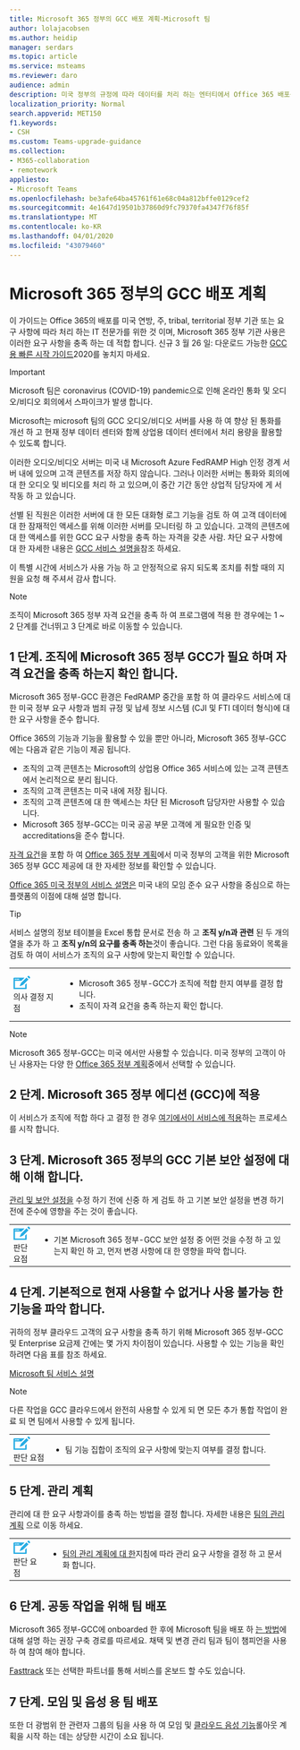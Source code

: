 ```yaml
---
title: Microsoft 365 정부의 GCC 배포 계획-Microsoft 팀
author: lolajacobsen
ms.author: heidip
manager: serdars
ms.topic: article
ms.service: msteams
ms.reviewer: daro
audience: admin
description: 미국 정부의 규정에 따라 데이터를 처리 하는 엔터티에서 Office 365 배포를 구동 하는 IT 전문가를 위한 지침
localization_priority: Normal
search.appverid: MET150
f1.keywords:
- CSH
ms.custom: Teams-upgrade-guidance
ms.collection:
- M365-collaboration
- remotework
appliesto:
- Microsoft Teams
ms.openlocfilehash: be3afe64ba45761f61e68c04a812bffe0129cef2
ms.sourcegitcommit: 4e1647d19501b37860d9fc79370fa4347f76f85f
ms.translationtype: MT
ms.contentlocale: ko-KR
ms.lasthandoff: 04/01/2020
ms.locfileid: "43079460"
---
```

# <a name="plan-for-microsoft-365-government---gcc-deployments"></a>Microsoft 365 정부의 GCC 배포 계획

이 가이드는 Office 365의 배포를 미국 연방, 주, tribal, territorial 정부 기관 또는 요구 사항에 따라 처리 하는 IT 전문가를 위한 것 이며, Microsoft 365 정부 기관 사용은 이러한 요구 사항을 충족 하는 데 적합 합니다. 신규 3 월 26 일: 다운로드 가능한 [GCC 용 빠른 시작 가이드](https://github.com/MicrosoftDocs/OfficeDocs-SkypeForBusiness/blob/live/Teams/downloads/Quick-Start-Guide-for-GCC.pdf?raw=true)2020를 놓치지 마세요.

> [!IMPORTANT]
> Microsoft 팀은 coronavirus (COVID-19) pandemic으로 인해 온라인 통화 및 오디오/비디오 회의에서 스파이크가 발생 합니다.<br/>
> 
>Microsoft는 microsoft 팀의 GCC 오디오/비디오 서버를 사용 하 여 향상 된 통화를 개선 하 고 현재 정부 데이터 센터와 함께 상업용 데이터 센터에서 처리 용량을 활용할 수 있도록 합니다.<br/>
> 
>이러한 오디오/비디오 서버는 미국 내 Microsoft Azure FedRAMP High 인정 경계 서버 내에 있으며 고객 콘텐츠를 저장 하지 않습니다. 그러나 이러한 서버는 통화와 회의에 대 한 오디오 및 비디오를 처리 하 고 있으며,이 중간 기간 동안 상업적 담당자에 게 서 작동 하 고 있습니다.<br/>
> 
>선별 된 직원은 이러한 서버에 대 한 모든 대화형 로그 기능을 검토 하 여 고객 데이터에 대 한 잠재적인 액세스를 위해 이러한 서버를 모니터링 하 고 있습니다. 고객의 콘텐츠에 대 한 액세스를 위한 GCC 요구 사항을 충족 하는 자격을 갖춘 사람. 차단 요구 사항에 대 한 자세한 내용은 [GCC 서비스 설명을](https://docs.microsoft.com/office365/servicedescriptions/office-365-platform-service-description/office-365-us-government/gcc)참조 하세요.<br/>
> 
>이 특별 시간에 서비스가 사용 가능 하 고 안정적으로 유지 되도록 조치를 취할 때의 지원을 요청 해 주셔서 감사 합니다.<br/>


> [!NOTE]
> 조직이 Microsoft 365 정부 자격 요건을 충족 하 여 프로그램에 적용 한 경우에는 1 ~ 2 단계를 건너뛰고 3 단계로 바로 이동할 수 있습니다. 

## <a name="step-1-determine-whether-your-organization-needs-microsoft-365-government---gcc-and-meets-eligibility-requirements"></a>1 단계. 조직에 Microsoft 365 정부 GCC가 필요 하며 자격 요건을 충족 하는지 확인 합니다. 

Microsoft 365 정부-GCC 환경은 FedRAMP 중간을 포함 하 여 클라우드 서비스에 대 한 미국 정부 요구 사항과 범죄 규정 및 납세 정보 시스템 (CJI 및 FTI 데이터 형식)에 대 한 요구 사항을 준수 합니다.

Office 365의 기능과 기능을 활용할 수 있을 뿐만 아니라, Microsoft 365 정부-GCC에는 다음과 같은 기능이 제공 됩니다.

-   조직의 고객 콘텐츠는 Microsoft의 상업용 Office 365 서비스에 있는 고객 콘텐츠에서 논리적으로 분리 됩니다.
-   조직의 고객 콘텐츠는 미국 내에 저장 됩니다.
-   조직의 고객 콘텐츠에 대 한 액세스는 차단 된 Microsoft 담당자만 사용할 수 있습니다.
-   Microsoft 365 정부-GCC는 미국 공공 부문 고객에 게 필요한 인증 및 accreditations을 준수 합니다.

[자격 요건](https://products.office.com/government/compare-office-365-government-plans#EligibilityRequirements)을 포함 하 여 [Office 365 정부 계획](https://products.office.com/government/compare-office-365-government-plans)에서 미국 정부의 고객을 위한 Microsoft 365 정부 GCC 제공에 대 한 자세한 정보를 확인할 수 있습니다.

[Office 365 미국 정부의 서비스 설명은](https://technet.microsoft.com/library/mt774581.aspx) 미국 내의 모임 준수 요구 사항을 중심으로 하는 플랫폼의 이점에 대해 설명 합니다.

> [!Tip]
> 서비스 설명의 정보 테이블을 Excel 통합 문서로 전송 하 고 **조직 y/n과 관련** 된 두 개의 열을 추가 하 고 **조직 y/n의 요구를 충족 하는**것이 좋습니다. 그런 다음 동료와이 목록을 검토 하 여이 서비스가 조직의 요구 사항에 맞는지 확인할 수 있습니다.

|    |     |
|-----------|------------|
| ![의사 결정 지점을 묘사하는 아이콘](media/audio_conferencing_image7.png) <br/>의사 결정 지점|<ul><li>Microsoft 365 정부-GCC가 조직에 적합 한지 여부를 결정 합니다.</li><li>조직이 자격 요건을 충족 하는지 확인 합니다.</li></ul> |

> [!Note]
> Microsoft 365 정부-GCC는 미국 에서만 사용할 수 있습니다. 미국 정부의 고객이 아닌 사용자는 다양 한 [Office 365 정부 계획](https://products.office.com/en/government/compare-office-365-government-plans)중에서 선택할 수 있습니다.


## <a name="step-2-apply-for-microsoft-365-government---gcc"></a>2 단계. Microsoft 365 정부 에디션 (GCC)에 적용

이 서비스가 조직에 적합 하다 고 결정 한 경우 [여기에서이 서비스에 적용](https://products.office.com/government/eligibility-validation)하는 프로세스를 시작 합니다.

## <a name="step-3-understand-microsoft-365-government---gcc-default-security-settings"></a>3 단계. Microsoft 365 정부의 GCC 기본 보안 설정에 대해 이해 합니다.

[관리 및 보안 설정을](enable-features-office-365.md) 수정 하기 전에 신중 하 게 검토 하 고 기본 보안 설정을 변경 하기 전에 준수에 영향을 주는 것이 좋습니다.

|    |     |
|-----------|------------|
| ![의사 결정 지점을 묘사하는 아이콘](media/audio_conferencing_image7.png) <br/>판단 요점|<ul><li>기본 Microsoft 365 정부-GCC 보안 설정 중 어떤 것을 수정 하 고 있는지 확인 하 고, 먼저 변경 사항에 대 한 영향을 파악 합니다.</li></ul> |

## <a name="step-4-understand-which-capabilities-are-currently-unavailable-or-disabled-by-default"></a>4 단계. 기본적으로 현재 사용할 수 없거나 사용 불가능 한 기능을 파악 합니다.

귀하의 정부 클라우드 고객의 요구 사항을 충족 하기 위해 Microsoft 365 정부-GCC 및 Enterprise 요금제 간에는 몇 가지 차이점이 있습니다. 사용할 수 있는 기능을 확인 하려면 다음 표를 참조 하세요.

[Microsoft 팀 서비스 설명](https://docs.microsoft.com/office365/servicedescriptions/teams-service-description)

> [!Note]
> 다른 작업을 GCC 클라우드에서 완전히 사용할 수 있게 되 면 모든 추가 통합 작업이 완료 되 면 팀에서 사용할 수 있게 됩니다.


|    |     |
|-----------|------------|
| ![의사 결정 지점을 묘사하는 아이콘](media/audio_conferencing_image7.png) <br/>판단 요점|<ul><li>팀 기능 집합이 조직의 요구 사항에 맞는지 여부를 결정 합니다.</li></ul> |

## <a name="step-5-plan-for-governance"></a>5 단계. 관리 계획

관리에 대 한 요구 사항과이를 충족 하는 방법을 결정 합니다. 자세한 내용은 [팀의 관리 계획](plan-teams-governance.md) 으로 이동 하세요.

|    |     |
|-----------|------------|
| ![의사 결정 지점을 묘사하는 아이콘](media/audio_conferencing_image7.png) <br/>판단 요점|<ul><li>[팀의 관리 계획에 대 한](plan-teams-governance.md)지침에 따라 관리 요구 사항을 결정 하 고 문서화 합니다.</li></ul> |

## <a name="step-6-deploy-teams-for-collaboration"></a>6 단계. 공동 작업을 위해 팀 배포

Microsoft 365 정부-GCC에 onboarded 한 후에 Microsoft 팀을 배포 하 [는 방법](How-to-roll-out-teams.md)에 대해 설명 하는 권장 구축 경로를 따르세요. 채택 및 변경 관리 팀과 팀이 챔피언을 사용 하 여 참여 해야 합니다.

[Fasttrack](https://www.microsoft.com/fasttrack) 또는 선택한 파트너를 통해 서비스를 온보드 할 수도 있습니다.

## <a name="step-7-deploy-teams-for-meetings-and-voice"></a>7 단계. 모임 및 음성 용 팀 배포

또한 더 광범위 한 관련자 그룹의 팀을 사용 하 여 모임 및 [클라우드 음성 기능](cloud-voice-deployment.md)롤아웃 계획을 시작 하는 데는 상당한 시간이 소요 됩니다.


